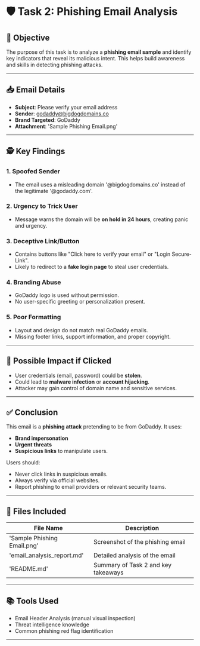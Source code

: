 # 🛡️ Task 2: Phishing Email Analysis

## 📌 Objective
The purpose of this task is to analyze a **phishing email sample** and identify key indicators that reveal its malicious intent. This helps build awareness and skills in detecting phishing attacks.

---

## 📥 Email Details

- **Subject**: Please verify your email address  
- **Sender**: godaddy@bigdogdomains.co  
- **Brand Targeted**: GoDaddy  
- **Attachment**: 'Sample Phishing Email.png'

---

## 🕵️ Key Findings

### 1. Spoofed Sender
- The email uses a misleading domain '@bigdogdomains.co' instead of the legitimate '@godaddy.com'.

### 2. Urgency to Trick User
- Message warns the domain will be **on hold in 24 hours**, creating panic and urgency.

### 3. Deceptive Link/Button
- Contains buttons like "Click here to verify your email" or "Login Secure-Link".
- Likely to redirect to a **fake login page** to steal user credentials.

### 4. Branding Abuse
- GoDaddy logo is used without permission.
- No user-specific greeting or personalization present.

### 5. Poor Formatting
- Layout and design do not match real GoDaddy emails.
- Missing footer links, support information, and proper copyright.

---

## 🎯 Possible Impact if Clicked

- User credentials (email, password) could be **stolen**.
- Could lead to **malware infection** or **account hijacking**.
- Attacker may gain control of domain name and sensitive services.

---

## ✅ Conclusion

This email is a **phishing attack** pretending to be from GoDaddy. It uses:
- **Brand impersonation**
- **Urgent threats**
- **Suspicious links**
to manipulate users.

Users should:
- Never click links in suspicious emails.
- Always verify via official websites.
- Report phishing to email providers or relevant security teams.

---

## 📎 Files Included

| File Name                       | Description                         |
|---------------------------------|-------------------------------------|
| 'Sample Phishing Email.png'     | Screenshot of the phishing email    |
| 'email_analysis_report.md'      | Detailed analysis of the email      |
| 'README.md'                     | Summary of Task 2 and key takeaways |

---

## 📚 Tools Used

- Email Header Analysis (manual visual inspection)
- Threat intelligence knowledge
- Common phishing red flag identification

---
  
